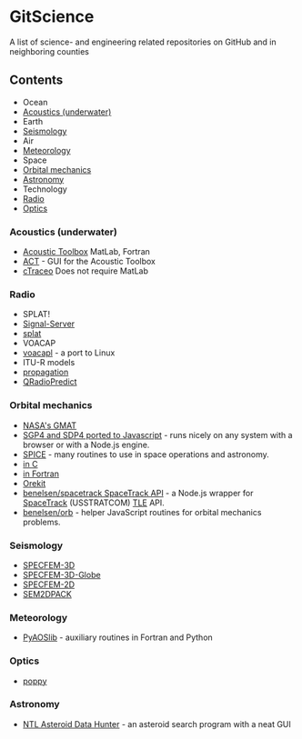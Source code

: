 # GitScience
A list of science- and engineering related repositories on GitHub and in neighboring counties

## Contents
* Ocean
 * [Acoustics (underwater)](https://github.com/Hunter-Github/GitScience#acoustics-underwater)
* Earth
 * [Seismology](https://github.com/Hunter-Github/GitScience#seismology)
* Air
 * [Meteorology](https://github.com/Hunter-Github/GitScience#meteorology)
* Space
 * [Orbital mechanics](https://github.com/Hunter-Github/GitScience#orbital-mechanics)
 * [Astronomy](https://github.com/Hunter-Github/GitScience#astronomy)
* Technology
 * [Radio](https://github.com/Hunter-Github/GitScience#radio)
 * [Optics](https://github.com/Hunter-Github/GitScience#optics)

### Acoustics (underwater)
* [Acoustic Toolbox](http://oalib.hlsresearch.com/Modes/AcousticsToolbox/) MatLab, Fortran
 * [ACT](http://cmst.curtin.edu.au/products/actoolbox.cfm) - GUI for the Acoustic Toolbox
* [cTraceo](https://github.com/EyNuel/cTraceo) Does not require MatLab
 
### Radio

* SPLAT!
 * [Signal-Server](https://github.com/Cloud-RF/Signal-Server)
 * [splat](https://github.com/jmcmellen/splat)
* VOACAP
 * [voacapl](https://github.com/jawatson/voacapl) - a port to Linux
* ITU-R models
 * [propagation](https://github.com/deepaknadig/propagation)
* [QRadioPredict](http://qradiopredict.sourceforge.net/)

### Orbital mechanics

* [NASA's GMAT](http://gmat.sourceforge.net/)
* [SGP4 and SDP4 ported to Javascript](https://github.com/shashwatak/satellite-js) - runs nicely on any system with a browser or with a Node.js engine.
* [SPICE](http://naif.jpl.nasa.gov/naif/toolkit.html) - many routines to use in space operations and astronomy.
 * [in C](http://naif.jpl.nasa.gov/naif/toolkit_C.html)
 * [in Fortran](http://naif.jpl.nasa.gov/naif/toolkit_FORTRAN.html)
* [Orekit](http://orekit.org/)
* [benelsen/spacetrack SpaceTrack API](https://github.com/benelsen/spacetrack) - a Node.js wrapper for [SpaceTrack](https://www.space-track.org) (USSTRATCOM) [TLE](https://en.wikipedia.org/wiki/Two-line_element_set) API.
* [benelsen/orb](https://github.com/benelsen/orb) - helper JavaScript routines for orbital mechanics problems.

### Seismology

* [SPECFEM-3D](https://github.com/geodynamics/specfem3d)
* [SPECFEM-3D-Globe](https://github.com/geodynamics/specfem3d_globe)
* [SPECFEM-2D](https://github.com/geodynamics/specfem2d)
* [SEM2DPACK](http://sem2d.sourceforge.net)

### Meteorology

* [PyAOSlib](https://github.com/PyAOS/aoslib) - auxiliary routines in Fortran and Python

### Optics

* [poppy](https://github.com/mperrin/poppy)

### Astronomy

* [NTL Asteroid Data Hunter](https://github.com/nasa/NTL-Asteroid-Data-Hunter) - an asteroid search program with a neat GUI 
